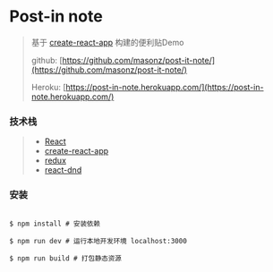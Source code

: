 # Post-in note 

> 基于 [create-react-app](https://github.com/facebookincubator/create-react-app) 构建的便利贴Demo
>
> github: [https://github.com/masonz/post-it-note/](https://github.com/masonz/post-it-note/) 
>
> Heroku: [https://post-in-note.herokuapp.com/](https://post-in-note.herokuapp.com/) 

### 技术栈
>* [React](https://github.com/facebook/react)
>* [create-react-app](https://github.com/facebookincubator/create-react-app)
>* [redux](https://github.com/reactjs/redux)
>* [react-dnd](https://github.com/react-dnd/react-dnd)

### 安装
```

$ npm install # 安装依赖

$ npm run dev # 运行本地开发环境 localhost:3000

$ npm run build # 打包静态资源

```
